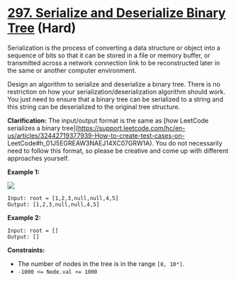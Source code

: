 # [297. Serialize and Deserialize Binary Tree][link] (Hard)

[link]: https://leetcode.com/problems/serialize-and-deserialize-binary-tree/

Serialization is the process of converting a data structure or object into a sequence of bits so
that it can be stored in a file or memory buffer, or transmitted across a network connection link to
be reconstructed later in the same or another computer environment.

Design an algorithm to serialize and deserialize a binary tree. There is no restriction on how your
serialization/deserialization algorithm should work. You just need to ensure that a binary tree can
be serialized to a string and this string can be deserialized to the original tree structure.

**Clarification:** The input/output format is the same as [how LeetCode serializes a binary
tree](https://support.leetcode.com/hc/en-us/articles/32442719377939-How-to-create-test-cases-on-
LeetCode#h_01J5EGREAW3NAEJ14XC07GRW1A). You do not necessarily need to follow this format, so please
be creative and come up with different approaches yourself.

**Example 1:**

![](https://assets.leetcode.com/uploads/2020/09/15/serdeser.jpg)

```
Input: root = [1,2,3,null,null,4,5]
Output: [1,2,3,null,null,4,5]
```

**Example 2:**

```
Input: root = []
Output: []
```

**Constraints:**

- The number of nodes in the tree is in the range `[0, 10⁴]`.
- `-1000 <= Node.val <= 1000`
